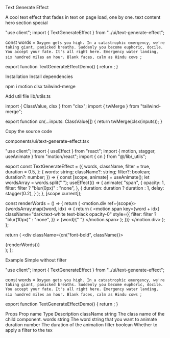 Text Generate Effect

A cool text effect that fades in text on page load, one by one.
text
content
hero
section
special

"use client";
import { TextGenerateEffect } from "../ui/text-generate-effect";
 
const words = `Oxygen gets you high. In a catastrophic emergency, we're taking giant, panicked breaths. Suddenly you become euphoric, docile. You accept your fate. It's all right here. Emergency water landing, six hundred miles an hour. Blank faces, calm as Hindu cows
`;
 
export function TextGenerateEffectDemo() {
  return <TextGenerateEffect words={words} />;
}

Installation
Install dependencies

npm i motion clsx tailwind-merge

Add util file
lib/utils.ts

import { ClassValue, clsx } from "clsx";
import { twMerge } from "tailwind-merge";
 
export function cn(...inputs: ClassValue[]) {
  return twMerge(clsx(inputs));
}

Copy the source code

components/ui/text-generate-effect.tsx

"use client";
import { useEffect } from "react";
import { motion, stagger, useAnimate } from "motion/react";
import { cn } from "@/lib/_utils";

 
export const TextGenerateEffect = ({
  words,
  className,
  filter = true,
  duration = 0.5,
}: {
  words: string;
  className?: string;
  filter?: boolean;
  duration?: number;
}) => {
  const [scope, animate] = useAnimate();
  let wordsArray = words.split(" ");
  useEffect(() => {
    animate(
      "span",
      {
        opacity: 1,
        filter: filter ? "blur(0px)" : "none",
      },
      {
        duration: duration ? duration : 1,
        delay: stagger(0.2),
      }
    );
  }, [scope.current]);
 
  const renderWords = () => {
    return (
      <motion.div ref={scope}>
        {wordsArray.map((word, idx) => {
          return (
            <motion.span
              key={word + idx}
              className="dark:text-white text-black opacity-0"
              style={{
                filter: filter ? "blur(10px)" : "none",
              }}
            >
              {word}{" "}
            </motion.span>
          );
        })}
      </motion.div>
    );
  };
 
  return (
    <div className={cn("font-bold", className)}>
      <div className="mt-4">
        <div className=" dark:text-white text-black text-2xl leading-snug tracking-wide">
          {renderWords()}
        </div>
      </div>
    </div>
  );
};

Example
Simple without filter

"use client";
import { TextGenerateEffect } from "../ui/text-generate-effect";
 
const words = `Oxygen gets you high. In a catastrophic emergency, we're taking giant, panicked breaths. Suddenly you become euphoric, docile. You accept your fate. It's all right here. Emergency water landing, six hundred miles an hour. Blank faces, calm as Hindu cows
`;
 
export function TextGenerateEffectDemo() {
  return <TextGenerateEffect duration={2} filter={false} words={words} />;
}

Props
Prop name	Type	Description
className	string	The class name of the child component.
words	string	The word string that you want to animate
duration	number	The duration of the animation
filter	boolean	Whether to apply a filter to the tex